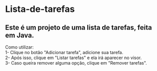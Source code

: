 # Lista-de-tarefas

## Este é um projeto de uma lista de tarefas, feita em Java.

Como utilizar: <br>
1- Clique no botão "Adicionar tarefa", adicione sua tarefa. <br>
2- Após isso, clique em "Listar tarefas" e ela irá aparecer no visor.<br>
3- Caso queira remover alguma opção, clique em "Remover tarefas".<br>
